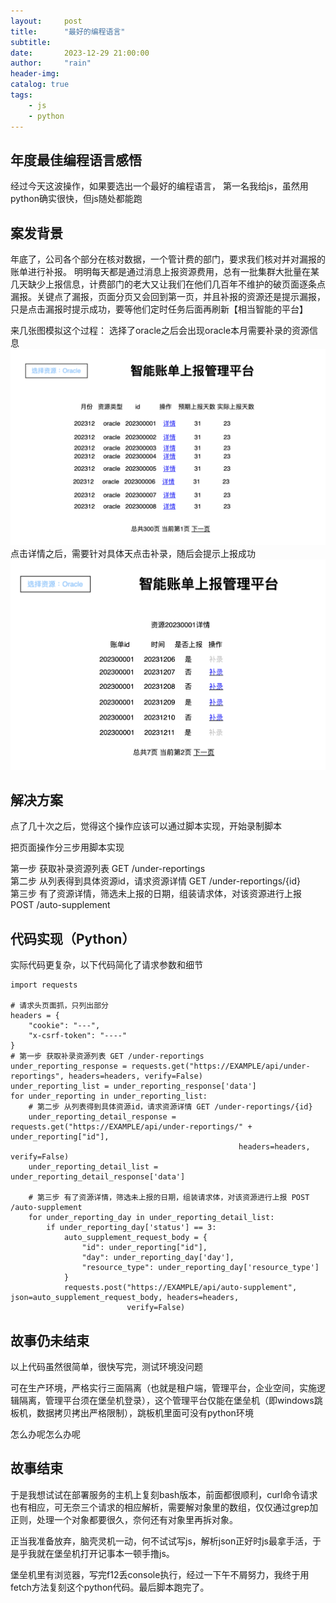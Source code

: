 ```yaml
---
layout:     post
title:      "最好的编程语言"
subtitle:   
date:       2023-12-29 21:00:00
author:     "rain"
header-img: 
catalog: true
tags:
    - js
    - python
---
```



## 年度最佳编程语言感悟
经过今天这波操作，如果要选出一个最好的编程语言，
第一名我给js，虽然用python确实很快，但js随处都能跑

## 案发背景
年底了，公司各个部分在核对数据，一个管计费的部门，要求我们核对并对漏报的账单进行补报。
明明每天都是通过消息上报资源费用，总有一批集群大批量在某几天缺少上报信息，计费部门的老大又让我们在他们几百年不维护的破页面逐条点漏报。关键点了漏报，页面分页又会回到第一页，并且补报的资源还是提示漏报，只是点击漏报时提示成功，要等他们定时任务后面再刷新【相当智能的平台】

来几张图模拟这个过程：
选择了oracle之后会出现oracle本月需要补录的资源信息
![1](/img/Snipaste_2024-01-03_21-44-23.png)
点击详情之后，需要针对具体天点击补录，随后会提示上报成功
![2](/img/Snipaste_2024-01-03_21-44-36.png)

## 解决方案
点了几十次之后，觉得这个操作应该可以通过脚本实现，开始录制脚本

把页面操作分三步用脚本实现

第一步 获取补录资源列表 GET /under-reportings  
第二步 从列表得到具体资源id，请求资源详情 GET /under-reportings/{id}  
第三步 有了资源详情，筛选未上报的日期，组装请求体，对该资源进行上报 POST /auto-supplement  


## 代码实现（Python）
实际代码更复杂，以下代码简化了请求参数和细节
```
import requests

# 请求头页面抓，只列出部分
headers = {
    "cookie": "---",
    "x-csrf-token": "----"
}
# 第一步 获取补录资源列表 GET /under-reportings
under_reporting_response = requests.get("https://EXAMPLE/api/under-reportings", headers=headers, verify=False)
under_reporting_list = under_reporting_response['data']
for under_reporting in under_reporting_list:
    # 第二步 从列表得到具体资源id，请求资源详情 GET /under-reportings/{id}
    under_reporting_detail_response = requests.get("https://EXAMPLE/api/under-reportings/" + under_reporting["id"],
                                                   headers=headers, verify=False)
    under_reporting_detail_list = under_reporting_detail_response['data']

    # 第三步 有了资源详情，筛选未上报的日期，组装请求体，对该资源进行上报 POST /auto-supplement
    for under_reporting_day in under_reporting_detail_list:
        if under_reporting_day['status'] == 3:
            auto_supplement_request_body = {
                "id": under_reporting["id"],
                "day": under_reporting_day['day'],
                "resource_type": under_reporting_day['resource_type']
            }
            requests.post("https://EXAMPLE/api/auto-supplement", json=auto_supplement_request_body, headers=headers,
                          verify=False)

```

## 故事仍未结束
以上代码虽然很简单，很快写完，测试环境没问题

可在生产环境，严格实行三面隔离（也就是租户端，管理平台，企业空间，实施逻辑隔离，管理平台须在堡垒机登录），这个管理平台仅能在堡垒机（即windows跳板机，数据拷贝拷出严格限制），跳板机里面可没有python环境

怎么办呢怎么办呢

## 故事结束
于是我想试试在部署服务的主机上复刻bash版本，前面都很顺利，curl命令请求也有相应，可无奈三个请求的相应解析，需要解对象里的数组，仅仅通过grep加正则，处理一个对象都要很久，奈何还有对象里再拆对象。

正当我准备放弃，脑壳灵机一动，何不试试写js，解析json正好时js最拿手活，于是乎我就在堡垒机打开记事本一顿手撸js。

堡垒机里有浏览器，写完f12丢console执行，经过一下午不屑努力，我终于用fetch方法复刻这个python代码。最后脚本跑完了。
